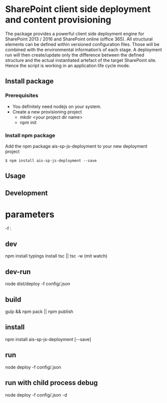 # SharePoint client side deployment and content provisioning

The package provides a powerful client side deployment engine for SharePoint 2013 / 2016 and SharePoint online (office 365). All structural elements can be defined within versioned configuration files. Those will be combined with the environmental information’s of each stage. A deployment run will then create/update only the difference between the defined structure and the actual instantiated artefact of the target SharePoint site. Hence the script is working in an application life cycle mode.

## Install package

### Prerequisites

* You definitely need nodejs on your system.
* Create a new provisioning project
  * mkdir \<your project dir name\>
  * npm init 

### Install npm package

Add the npm package ais-sp-js-deployment to your new deployment project
```
$ npm install ais-sp-js-deployment --save 
```

## Usage



## Development

# parameters
-f : <configfile>

## dev
npm install
typings install
tsc || tsc -w (mit watch)

## dev-run
node dist/deploy -f config/<config>.json

## build


gulp && npm pack || npm publish

## install
npm install ais-sp-js-deployment [--save]
 
## run
node deploy -f config/<config>.json

## run with child process debug
node deploy -f config/<config>.json -d